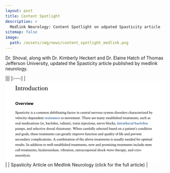 ```yaml
---
layout: post
title: Content Spotlight
description: >
  Medlink Neurology: Content Spotlight on udpated Spasticity article
sitemap: false
image:
  path: /assets/img/news/content_spotlight_medlink.png
---
```


Dr. Shoval, along with Dr. Kimberly Heckert and Dr. Elaine Hatch of
Thomas Jefferson University, updated the Spasticity article published
by medlink neurology.


|||
|:---:|
| [![Spasticity Article](/assets/img/news/medlink-article-spasticity.png)](https://www.medlink.com/articles/spasticity) |
| Spasticity Article on Medlink Neurology (click for the full article) | 
